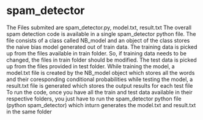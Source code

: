 # spam_detector
The Files submited are spam_detector.py, model.txt, result.txt
The overall spam detection code is available in a single spam_detector python file.
The file consists of a class called NB_model and an object of the class stores the naive bias model generated out of train data.
The training data is picked up from the files available in train folder. So, if training data needs to be changed, the files in train folder should be modified.
The test data is picked up from the files provided in test folder. 
While training the model, a model.txt file is created by the NB_model object which stores all the words and their coresponding conditional probabilities
while testing the model, a result.txt file is generated which stores the output results for each test file
To run the code, once you have all the train and test data available in their respective folders, you just have to run the spam_detector python file (python spam_detector) which inturn generates the model.txt and result.txt in the same folder
